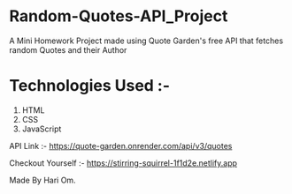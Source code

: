 # Random-Quotes-API_Project

A Mini Homework Project made using Quote Garden's free API that fetches random Quotes and their Author

# Technologies Used :-

1. HTML
2. CSS
3. JavaScript

API Link :- https://quote-garden.onrender.com/api/v3/quotes

Checkout Yourself :- https://stirring-squirrel-1f1d2e.netlify.app

Made By Hari Om.
